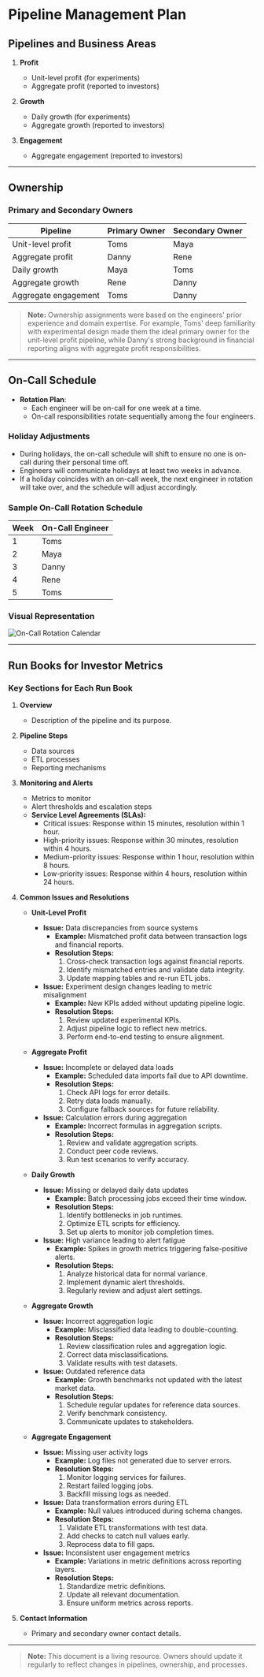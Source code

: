 # Pipeline Management Plan

## Pipelines and Business Areas

1. **Profit**
   - Unit-level profit (for experiments)
   - Aggregate profit (reported to investors)

2. **Growth**
   - Daily growth (for experiments)
   - Aggregate growth (reported to investors)

3. **Engagement**
   - Aggregate engagement (reported to investors)

---

## Ownership

### Primary and Secondary Owners

| Pipeline                             | Primary Owner | Secondary Owner |
|--------------------------------------|---------------|-----------------|
| Unit-level profit                    | Toms          | Maya            |
| Aggregate profit                     | Danny         | Rene            |
| Daily growth                         | Maya          | Toms            |
| Aggregate growth                     | Rene          | Danny           |
| Aggregate engagement                 | Toms          | Danny           |

> **Note:** Ownership assignments were based on the engineers' prior experience and domain expertise. For example, Toms' deep familiarity with experimental design made them the ideal primary owner for the unit-level profit pipeline, while Danny's strong background in financial reporting aligns with aggregate profit responsibilities.

---

## On-Call Schedule

- **Rotation Plan**:
  - Each engineer will be on-call for one week at a time.
  - On-call responsibilities rotate sequentially among the four engineers.

### Holiday Adjustments

- During holidays, the on-call schedule will shift to ensure no one is on-call during their personal time off.
- Engineers will communicate holidays at least two weeks in advance.
- If a holiday coincides with an on-call week, the next engineer in rotation will take over, and the schedule will adjust accordingly.

### Sample On-Call Rotation Schedule

| Week  | On-Call Engineer |
|-------|------------------|
| 1     | Toms             |
| 2     | Maya             |
| 3     | Danny            |
| 4     | Rene             |
| 5     | Toms             |

### Visual Representation

![On-Call Rotation Calendar](on_call_rotation_calendar.png)

---

## Run Books for Investor Metrics

### Key Sections for Each Run Book

1. **Overview**
   - Description of the pipeline and its purpose.

2. **Pipeline Steps**
   - Data sources
   - ETL processes
   - Reporting mechanisms

3. **Monitoring and Alerts**
   - Metrics to monitor
   - Alert thresholds and escalation steps
   - **Service Level Agreements (SLAs):**
     - Critical issues: Response within 15 minutes, resolution within 1 hour.
     - High-priority issues: Response within 30 minutes, resolution within 4 hours.
     - Medium-priority issues: Response within 1 hour, resolution within 8 hours.
     - Low-priority issues: Response within 4 hours, resolution within 24 hours.

4. **Common Issues and Resolutions**
   - **Unit-Level Profit**
     - **Issue:** Data discrepancies from source systems
       - **Example:** Mismatched profit data between transaction logs and financial reports.
       - **Resolution Steps:**
         1. Cross-check transaction logs against financial reports.
         2. Identify mismatched entries and validate data integrity.
         3. Update mapping tables and re-run ETL jobs.
     - **Issue:** Experiment design changes leading to metric misalignment
       - **Example:** New KPIs added without updating pipeline logic.
       - **Resolution Steps:**
         1. Review updated experimental KPIs.
         2. Adjust pipeline logic to reflect new metrics.
         3. Perform end-to-end testing to ensure alignment.

   - **Aggregate Profit**
     - **Issue:** Incomplete or delayed data loads
       - **Example:** Scheduled data imports fail due to API downtime.
       - **Resolution Steps:**
         1. Check API logs for error details.
         2. Retry data loads manually.
         3. Configure fallback sources for future reliability.
     - **Issue:** Calculation errors during aggregation
       - **Example:** Incorrect formulas in aggregation scripts.
       - **Resolution Steps:**
         1. Review and validate aggregation scripts.
         2. Conduct peer code reviews.
         3. Run test scenarios to verify accuracy.

   - **Daily Growth**
     - **Issue:** Missing or delayed daily data updates
       - **Example:** Batch processing jobs exceed their time window.
       - **Resolution Steps:**
         1. Identify bottlenecks in job runtimes.
         2. Optimize ETL scripts for efficiency.
         3. Set up alerts to monitor job completion times.
     - **Issue:** High variance leading to alert fatigue
       - **Example:** Spikes in growth metrics triggering false-positive alerts.
       - **Resolution Steps:**
         1. Analyze historical data for normal variance.
         2. Implement dynamic alert thresholds.
         3. Regularly review and adjust alert settings.

   - **Aggregate Growth**
     - **Issue:** Incorrect aggregation logic
       - **Example:** Misclassified data leading to double-counting.
       - **Resolution Steps:**
         1. Review classification rules and aggregation logic.
         2. Correct data misclassifications.
         3. Validate results with test datasets.
     - **Issue:** Outdated reference data
       - **Example:** Growth benchmarks not updated with the latest market data.
       - **Resolution Steps:**
         1. Schedule regular updates for reference data sources.
         2. Verify benchmark consistency.
         3. Communicate updates to stakeholders.

   - **Aggregate Engagement**
     - **Issue:** Missing user activity logs
       - **Example:** Log files not generated due to server errors.
       - **Resolution Steps:**
         1. Monitor logging services for failures.
         2. Restart failed logging jobs.
         3. Backfill missing logs as needed.
     - **Issue:** Data transformation errors during ETL
       - **Example:** Null values introduced during schema changes.
       - **Resolution Steps:**
         1. Validate ETL transformations with test data.
         2. Add checks to catch null values early.
         3. Reprocess data to fill gaps.
     - **Issue:** Inconsistent user engagement metrics
       - **Example:** Variations in metric definitions across reporting layers.
       - **Resolution Steps:**
         1. Standardize metric definitions.
         2. Update all relevant documentation.
         3. Ensure uniform metrics across reports.

5. **Contact Information**
   - Primary and secondary owner contact details.

---

> **Note:** This document is a living resource. Owners should update it regularly to reflect changes in pipelines, ownership, and processes.
